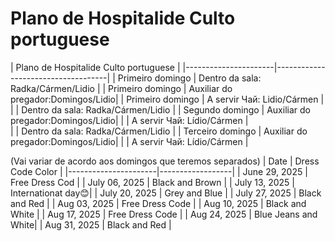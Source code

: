 # Plano de Hospitalide Culto portuguese


|        Plano de Hospitalide Culto portuguese            | 
|----------------------|------------------------------------|
| Primeiro domingo     | Dentro da sala: Radka/Cármen/Lidio |
| Primeiro domingo     | Auxiliar do pregador:Domingos/Lidio| 
| Primeiro domingo     | A servir Чай: Lidio/Cármen         |   
|                      | Dentro da sala: Radka/Cármen/Lidio |
| Segundo domingo      | Auxiliar do pregador:Domingos/Lidio| 
|                      | A servir Чай: Lídio/Cármen         |   
|                      | Dentro da sala: Radka/Cármen/Lidio |
| Terceiro domingo     | Auxiliar do pregador:Domingos/Lidio| 
|                      | A servir Чай: Lídio/Cármen         |  

(Vai variar de acordo aos domingos que teremos separados)
| Date                 | Dress Code Color |
|----------------------|------------------|
| June 29, 2025        | Free Dress Cod   |
| July 06, 2025        | Black and Brown  |
| July 13, 2025        | Internationat day😊|
| July 20, 2025        | Grey  and Blue   |
| July 27, 2025        | Black and Red    |
| Aug 03, 2025         | Free Dress Code  |
| Aug 10, 2025         | Black and White  |
| Aug 17, 2025         | Free Dress Code  |
| Aug 24, 2025         | Blue Jeans and White|
| Aug 31, 2025         | Black and Red   |

